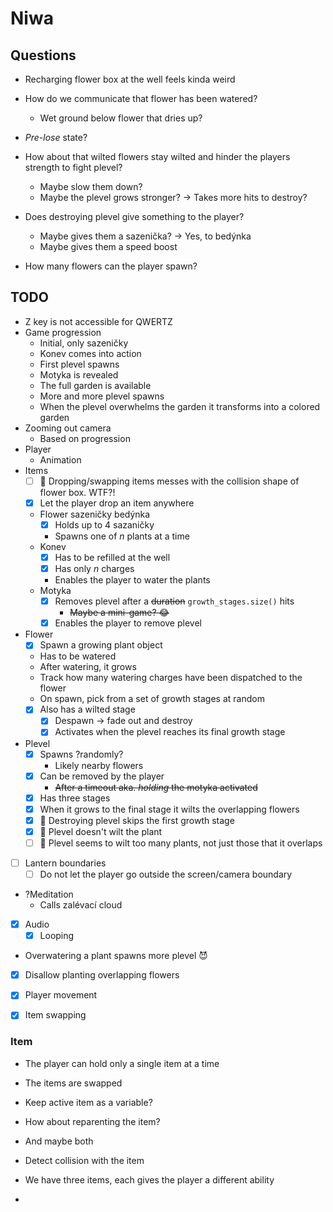 # Niwa

## Questions
- Recharging flower box at the well feels kinda weird
- How do we communicate that flower has been watered?
  - Wet ground below flower that dries up?

- _Pre-lose_ state?
- How about that wilted flowers stay wilted and hinder the players strength to fight plevel?
  - Maybe slow them down?
  - Maybe the plevel grows stronger? -> Takes more hits to destroy?
- Does destroying plevel give something to the player?
  - Maybe gives them a sazenička? -> Yes, to bedýnka
  - Maybe gives them a speed boost
- How many flowers can the player spawn?

## TODO
- Z key is not accessible for QWERTZ
- Game progression
  - Initial, only sazeničky
  - Konev comes into action
  - First plevel spawns
  - Motyka is revealed
  - The full garden is available
  - More and more plevel spawns
  - When the plevel overwhelms the garden it transforms into a colored garden
- Zooming out camera
  - Based on progression
- Player
  - Animation
- Items
  - [ ] 🐛 Dropping/swapping items messes with the collision shape of flower box. WTF?!
  - [x] Let the player drop an item anywhere
  - Flower sazeničky bedýnka
    - [x] Holds up to 4 sazaničky
    - Spawns one of _n_ plants at a time
  - Konev
    - [x] Has to be refilled at the well
    - [x] Has only _n_ charges
    - Enables the player to water the plants
  - Motyka
    - [x] Removes plevel after a ~~duration~~ `growth_stages.size()` hits
      - ~~Maybe a mini-game? 😂~~
    - [x] Enables the player to remove plevel
- Flower
  - [x] Spawn a growing plant object
  - Has to be watered
  - After watering, it grows
  - Track how many watering charges have been dispatched to the flower
  - On spawn, pick from a set of growth stages at random
  - [x] Also has a wilted stage
    - [x] Despawn -> fade out and destroy
    - [x] Activates when the plevel reaches its final growth stage
- Plevel
  - [x] Spawns ?randomly?
    - Likely nearby flowers
  - [x] Can be removed by the player
    - ~~After a timeout aka. _holding_ the motyka activated~~
  - [x] Has three stages
  - [x] When it grows to the final stage it wilts the overlapping flowers
  - [x] 🐛 Destroying plevel skips the first growth stage
  - [x] 🐛 Plevel doesn't wilt the plant
  - [ ] 🐛 Plevel seems to wilt too many plants, not just those that it overlaps
- [ ] Lantern boundaries
  - [ ] Do not let the player go outside the screen/camera boundary
- ?Meditation
  - Calls zalévací cloud
- [x] Audio
  - [x] Looping
- Overwatering a plant spawns more plevel 😈
- [x] Disallow planting overlapping flowers
- [x] Player movement
- [x] Item swapping


### Item
- The player can hold only a single item at a time
- The items are swapped

- Keep active item as a variable?
- How about reparenting the item?
- And maybe both
- Detect collision with the item

- We have three items, each gives the player a different ability
- 
